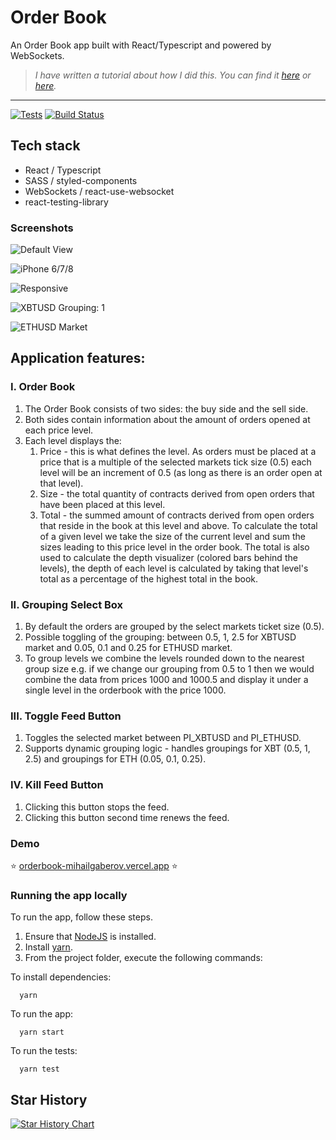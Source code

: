 # Order Book
An Order Book app built with React/Typescript and powered by WebSockets.

>_I have written a tutorial about how I did this. You can find it [here](https://www.mihailgaberov.com/build-a-real-time-order-book-application-with-react-and-websockets/) or [here](https://www.freecodecamp.org/news/react-websockets-project-build-real-time-order-book-app/)._


<hr />

<!-- prettier-ignore-start -->
[![Tests](https://github.com/mihailgaberov/orderbook/actions/workflows/main.yml/badge.svg)](https://github.com/mihailgaberov/orderbook/actions/workflows/main.yml)
[![Build Status][build-badge]][build]

[build-badge]: https://img.shields.io/github/deployments/mihailgaberov/orderbook/production?label=vercel&logoColor=vercel
[build]: https://github.com/mihailgaberov/orderbook/deployments
<!-- prettier-ignore-end -->

## Tech stack
 - React / Typescript
 - SASS / styled-components
 - WebSockets / react-use-websocket
 - react-testing-library
 
### Screenshots
![Default View](https://github.com/mihailgaberov/orderbook/blob/main/screenshots/default_view.png)

![iPhone 6/7/8](https://github.com/mihailgaberov/orderbook/blob/main/screenshots/iphone678.png)

![Responsive](https://github.com/mihailgaberov/orderbook/blob/main/screenshots/responsive.png)

![XBTUSD Grouping: 1](https://github.com/mihailgaberov/orderbook/blob/main/screenshots/XBTUSD_grouping_1.png)

![ETHUSD Market](https://github.com/mihailgaberov/orderbook/blob/main/screenshots/ETHUSD_market.png)

## Application features:
### I. Order Book
 1. The Order Book consists of two sides: the buy side and the sell side.
 2. Both sides contain information about the amount of orders opened at each price level.
 3. Each level displays the:
    1. Price - this is what defines the level. As orders must be placed at a price that is a
       multiple of the selected markets tick size (0.5) each level will be an increment of 0.5 (as
       long as there is an order open at that level).
    2. Size - the total quantity of contracts derived from open orders that have been placed at
       this level.
    3. Total - the summed amount of contracts derived from open orders that reside in the
       book at this level and above. To calculate the total of a given level we take the size of the
       current level and sum the sizes leading to this price level in the order book. The total is
       also used to calculate the depth visualizer (colored bars behind the levels), the depth of
       each level is calculated by taking that level's total as a percentage of the highest total in
       the book.
### II. Grouping Select Box
 1. By default the orders are grouped by the select markets ticket size (0.5).
 2. Possible toggling of the grouping: between 0.5, 1, 2.5 for XBTUSD market and 0.05, 0.1 and 0.25 for ETHUSD market.
 3. To group levels we combine the levels rounded down to the nearest group size e.g. if we change our grouping from 0.5 to 1 then we would combine the data from prices 1000 and 1000.5 and display it under a single level in the orderbook with the price 1000.

### III. Toggle Feed Button
1. Toggles the selected market between PI_XBTUSD and PI_ETHUSD.
2. Supports dynamic grouping logic - handles groupings for XBT (0.5, 1, 2.5) and groupings for ETH (0.05, 0.1, 0.25).

### IV. Kill Feed Button
1. Clicking this button stops the feed.
2. Clicking this button second time renews the feed.


### Demo
:star: [orderbook-mihailgaberov.vercel.app](https://orderbook-mihailgaberov.vercel.app/) :star:

### Running the app locally

To run the app, follow these steps.

1. Ensure that [NodeJS](http://nodejs.org/) is installed.
2. Install [yarn](https://classic.yarnpkg.com/en/docs/install/#windows-stable/).
3. From the project folder, execute the following commands:

To install dependencies:
```shell
  yarn
```
To run the app:

```shell
  yarn start
```

To run the tests:

```shell
  yarn test
```

## Star History

[![Star History Chart](https://api.star-history.com/svg?repos=mihailgaberov/orderbook&type=Date)](https://star-history.com/#mihailgaberov/orderbook&Date)


